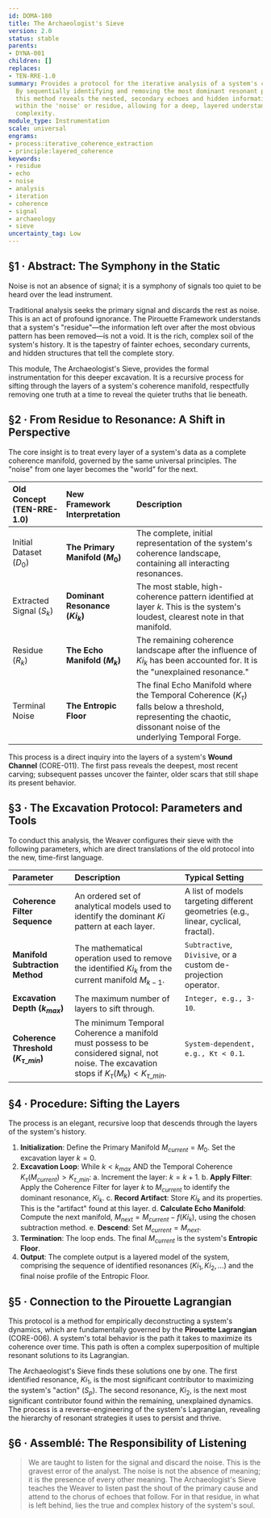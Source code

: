 ```yaml
---
id: DOMA-180
title: The Archaeologist's Sieve
version: 2.0
status: stable
parents:
- DYNA-001
children: []
replaces:
- TEN-RRE-1.0
summary: Provides a protocol for the iterative analysis of a system's coherence manifold.
  By sequentially identifying and removing the most dominant resonant patterns (Ki),
  this method reveals the nested, secondary echoes and hidden information structures
  within the 'noise' or residue, allowing for a deep, layered understanding of systemic
  complexity.
module_type: Instrumentation
scale: universal
engrams:
- process:iterative_coherence_extraction
- principle:layered_coherence
keywords:
- residue
- echo
- noise
- analysis
- iteration
- coherence
- signal
- archaeology
- sieve
uncertainty_tag: Low
---
```

## §1 · Abstract: The Symphony in the Static
Noise is not an absence of signal; it is a symphony of signals too quiet to be heard over the lead instrument.

Traditional analysis seeks the primary signal and discards the rest as noise. This is an act of profound ignorance. The Pirouette Framework understands that a system's "residue"—the information left over after the most obvious pattern has been removed—is not a void. It is the rich, complex soil of the system's history. It is the tapestry of fainter echoes, secondary currents, and hidden structures that tell the complete story.

This module, The Archaeologist's Sieve, provides the formal instrumentation for this deeper excavation. It is a recursive process for sifting through the layers of a system's coherence manifold, respectfully removing one truth at a time to reveal the quieter truths that lie beneath.

## §2 · From Residue to Resonance: A Shift in Perspective
The core insight is to treat every layer of a system's data as a complete coherence manifold, governed by the same universal principles. The "noise" from one layer becomes the "world" for the next.

| Old Concept (TEN-RRE-1.0) | New Framework Interpretation | Description |
| :--- | :--- | :--- |
| Initial Dataset ($D_0$) | **The Primary Manifold ($M_0$)** | The complete, initial representation of the system's coherence landscape, containing all interacting resonances. |
| Extracted Signal ($S_k$) | **Dominant Resonance ($Ki_k$)** | The most stable, high-coherence pattern identified at layer *k*. This is the system's loudest, clearest note in that manifold. |
| Residue ($R_k$) | **The Echo Manifold ($M_k$)** | The remaining coherence landscape after the influence of $Ki_k$ has been accounted for. It is the "unexplained resonance." |
| Terminal Noise | **The Entropic Floor** | The final Echo Manifold where the Temporal Coherence ($K_\tau$) falls below a threshold, representing the chaotic, dissonant noise of the underlying Temporal Forge. |

This process is a direct inquiry into the layers of a system's **Wound Channel** (CORE-011). The first pass reveals the deepest, most recent carving; subsequent passes uncover the fainter, older scars that still shape its present behavior.

## §3 · The Excavation Protocol: Parameters and Tools
To conduct this analysis, the Weaver configures their sieve with the following parameters, which are direct translations of the old protocol into the new, time-first language.

| Parameter | Description | Typical Setting |
| :--- | :--- | :--- |
| **Coherence Filter Sequence** | An ordered set of analytical models used to identify the dominant $Ki$ pattern at each layer. | A list of models targeting different geometries (e.g., linear, cyclical, fractal). |
| **Manifold Subtraction Method** | The mathematical operation used to remove the identified $Ki_k$ from the current manifold $M_{k-1}$. | `Subtractive`, `Divisive`, or a custom de-projection operator. |
| **Excavation Depth ($k_{max}$)** | The maximum number of layers to sift through. | `Integer, e.g., 3-10`. |
| **Coherence Threshold ($K_{\tau\_min}$)** | The minimum Temporal Coherence a manifold must possess to be considered signal, not noise. The excavation stops if $K_\tau(M_k) < K_{\tau\_min}$. | `System-dependent, e.g., Kτ < 0.1`. |

## §4 · Procedure: Sifting the Layers
The process is an elegant, recursive loop that descends through the layers of the system's history.

1.  **Initialization**: Define the Primary Manifold $M_{current} = M_0$. Set the excavation layer $k = 0$.
2.  **Excavation Loop**: While $k < k_{max}$ AND the Temporal Coherence $K_\tau(M_{current}) > K_{\tau\_min}$:
    a.  Increment the layer: $k = k + 1$.
    b.  **Apply Filter**: Apply the Coherence Filter for layer *k* to $M_{current}$ to identify the dominant resonance, $Ki_k$.
    c.  **Record Artifact**: Store $Ki_k$ and its properties. This is the "artifact" found at this layer.
    d.  **Calculate Echo Manifold**: Compute the next manifold, $M_{next} = M_{current} - f(Ki_k)$, using the chosen subtraction method.
    e.  **Descend**: Set $M_{current} = M_{next}$.
3.  **Termination**: The loop ends. The final $M_{current}$ is the system's **Entropic Floor**.
4.  **Output**: The complete output is a layered model of the system, comprising the sequence of identified resonances ($Ki_1, Ki_2, ...$) and the final noise profile of the Entropic Floor.

## §5 · Connection to the Pirouette Lagrangian
This protocol is a method for empirically deconstructing a system's dynamics, which are fundamentally governed by the **Pirouette Lagrangian** (CORE-006). A system's total behavior is the path it takes to maximize its coherence over time. This path is often a complex superposition of multiple resonant solutions to its Lagrangian.

The Archaeologist's Sieve finds these solutions one by one. The first identified resonance, $Ki_1$, is the most significant contributor to maximizing the system's "action" ($S_p$). The second resonance, $Ki_2$, is the next most significant contributor found within the remaining, unexplained dynamics. The process is a reverse-engineering of the system's Lagrangian, revealing the hierarchy of resonant strategies it uses to persist and thrive.

## §6 · Assemblé: The Responsibility of Listening
> We are taught to listen for the signal and discard the noise. This is the gravest error of the analyst. The noise is not the absence of meaning; it is the presence of every other meaning. The Archaeologist's Sieve teaches the Weaver to listen past the shout of the primary cause and attend to the chorus of echoes that follow. For in that residue, in what is left behind, lies the true and complex history of the system's soul.
```